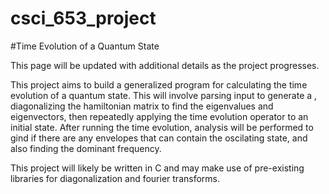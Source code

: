 # csci_653_project
#Time Evolution of a Quantum State

This page will be updated with additional details as the project progresses.

This project aims to build a generalized program for calculating the time evolution of a quantum state. This will involve parsing input to generate a , diagonalizing the hamiltonian matrix to find the eigenvalues and eigenvectors, then repeatedly applying the time evolution operator to an initial state. After running the time evolution, analysis will be performed to gind if there are any envelopes that can contain the oscilating state, and also finding the dominant frequency.


This project will likely be written in C and may make use of pre-existing libraries for diagonalization and fourier transforms.
